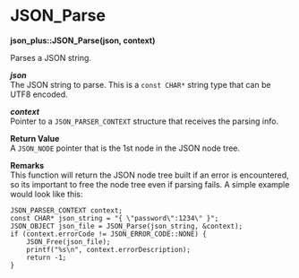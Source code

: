 # JSON_Parse

**json_plus::JSON_Parse(json, context)**

Parses a JSON string.

***json***  
The JSON string to parse. This is a `const CHAR*` string type that can be UTF8 encoded.

***context***  
Pointer to a `JSON_PARSER_CONTEXT` structure that receives the parsing info.

**Return Value**  
A `JSON_NODE` pointer that is the 1st node in the JSON node tree.

**Remarks**  
This function will return the JSON node tree built if an error is encountered, so its important to free the node tree even if parsing fails. A simple example would look like this:
```
JSON_PARSER_CONTEXT context;
const CHAR* json_string = "{ \"password\":1234\" }";
JSON_OBJECT json_file = JSON_Parse(json_string, &context);
if (context.errorCode != JSON_ERROR_CODE::NONE) {
	JSON_Free(json_file);
	printf("%s\n", context.errorDescription);
	return -1;
}
```